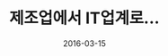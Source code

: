 ---
layout: post
title:  "제조업에서 IT업계로..."
date:   2016-03-15
excerpt: "Custom written post descriptions are the way to go... if you're not lazy."
tag:
- embedded
- IT
- daily
comments: true
---